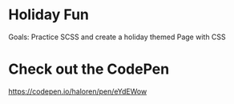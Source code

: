 # Holiday Fun
Goals: Practice SCSS and create a holiday themed Page with CSS  

# Check out the CodePen
https://codepen.io/haloren/pen/eYdEWow